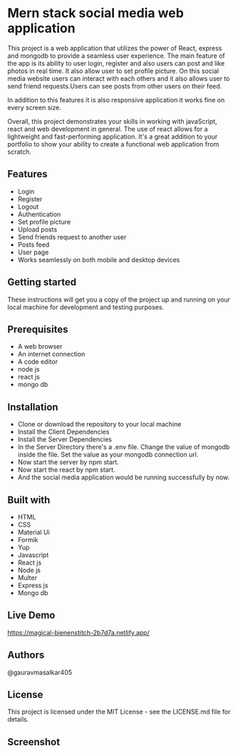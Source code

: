 
# Mern stack social media web application

This project is a web application that utilizes the power of React, express and mongodb to provide a seamless user experience. The main feature of the app is its ability to user login, register and also users can post and like photos in real time. It also allow user to set profile picture. On this social media website users can interact with each others and it also allows user to send friend requests.Users can see posts from other users on their feed.

In addition to this features it is also responsive application it works fine on every screen size.

Overall, this project demonstrates your skills in working with javaScript, react and web development in general. The use of react allows for a lightweight and fast-performing application. It's a great addition to your portfolio to show your ability to create a functional web application from scratch.


## Features

- Login
- Register
- Logout
- Authentication
- Set profile picture
- Upload posts
- Send friends request to another user 
- Posts feed
- User page
- Works seamlessly on both mobile and desktop devices


## Getting started
These instructions will get you a copy of the project up and running on your local machine for development and testing purposes.


## Prerequisites
- A web browser
- An internet connection
- A code editor
- node js 
- react js 
- mongo db 
## Installation
- Clone or download the repository to your local machine
- Install the Client Dependencies
- Install the Server Dependencies
- In the Server Directory there's a .env file. Change the value of mongodb inside the file. Set the value as your mongodb connection url.
- Now start the server by npm start.
- Now start the react by npm start.
- And the social media application would be running successfully by now.
## Built with
- HTML
- CSS
- Material Ui
- Formik
- Yup
- Javascript
- React js
- Node js 
- Multer 
- Express js
- Mongo db 
## Live Demo
https://magical-bienenstitch-2b7d7a.netlify.app/
## Authors

@gauravmasalkar405
## License

This project is licensed under the MIT License - see the LICENSE.md file for details.
## Screenshot